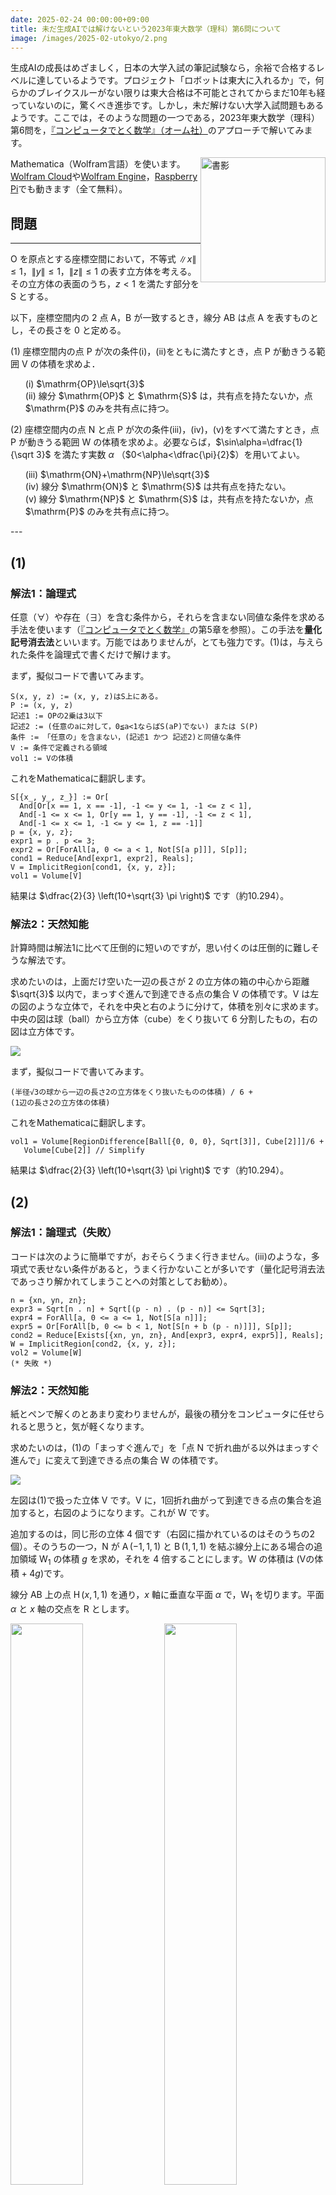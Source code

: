 ```yaml
---
date: 2025-02-24 00:00:00+09:00
title: 未だ生成AIでは解けないという2023年東大数学（理科）第6問について
image: /images/2025-02-utokyo/2.png
---
```


生成AIの成長はめざましく，日本の大学入試の筆記試験なら，余裕で合格するレベルに達しているようです。プロジェクト「ロボットは東大に入れるか」で，何らかのブレイクスルーがない限りは東大合格は不可能とされてからまだ10年も経っていないのに，驚くべき進歩です。しかし，未だ解けない大学入試問題もあるようです。ここでは，そのような問題の一つである，2023年東大数学（理科）第6問を，[『コンピュータでとく数学』（オーム社）](https://www.hanmoto.com/bd/isbn/9784274231797)のアプローチで解いてみます。

<script type="text/x-mathjax-config" defer>MathJax.Hub.Config({tex2jax:{inlineMath:[['\$','\$'],['\\(','\\)']],processEscapes:true},CommonHTML: {matchFontHeight:false}});</script>
<script type="text/javascript" async src="https://cdnjs.cloudflare.com/ajax/libs/mathjax/2.7.1/MathJax.js?config=TeX-MML-AM_CHTML"></script>

<a href="https://www.hanmoto.com/bd/isbn/9784274231797"><img src="https://images-fe.ssl-images-amazon.com/images/P/4274231798.09.LZZZZZZZ" style="float:right; height:200px" alt="書影"></a>

Mathematica（Wolfram言語）を使います。[Wolfram Cloud](https://www.wolframcloud.com/)や[Wolfram Engine](https://www.wolfram.com/engine/index.php.ja)，[Raspberry Pi](https://www.wolfram.com/raspberry-pi/index.php.ja)でも動きます（全て無料）。

## 問題

---
$\mathrm{O}$ を原点とする座標空間において，不等式 $\|x\|\le 1$，$\|y\|\le 1$，$\|z\|\le 1$ の表す立方体を考える。その立方体の表面のうち，$z<1$ を満たす部分を $\mathrm{S}$ とする。

以下，座標空間内の $2$ 点 $\mathrm{A}$，$\mathrm{B}$ が一致するとき，線分 $\mathrm{AB}$ は点 $\mathrm{A}$ を表すものとし，その長さを $0$ と定める。

(1) 座標空間内の点 $\mathrm{P}$ が次の条件(i)，(ii)をともに満たすとき，点 $\mathrm{P}$ が動きうる範囲 $\mathrm{V}$ の体積を求めよ．
<ol style="list-style: none;">
  <li>(i) $\mathrm{OP}\le\sqrt{3}$</li>
  <li>(ii) 線分 $\mathrm{OP}$ と $\mathrm{S}$ は，共有点を持たないか，点 $\mathrm{P}$ のみを共有点に持つ。</li>
</ol>

(2) 座標空間内の点 $\mathrm{N}$ と点 $\mathrm{P}$ が次の条件(iii)，(iv)，(v)をすべて満たすとき，点 $\mathrm{P}$ が動きうる範囲 $\mathrm{W}$ の体積を求めよ。必要ならば，$\sin\alpha=\dfrac{1}{\sqrt 3}$ を満たす実数 $\alpha$ （$0<\alpha<\dfrac{\pi}{2}$）を用いてよい。
<ol style="list-style: none;">
  <li>(iii) $\mathrm{ON}+\mathrm{NP}\le\sqrt{3}$</li>
  <li>(iv) 線分 $\mathrm{ON}$ と $\mathrm{S}$ は共有点を持たない。</li>
  <li>(v) 線分 $\mathrm{NP}$ と $\mathrm{S}$ は，共有点を持たないか，点 $\mathrm{P}$ のみを共有点に持つ。</li>
</ol>
---

## (1)

### 解法1：論理式

任意（∀）や存在（∃）を含む条件から，それらを含まない同値な条件を求める手法を使います（[『コンピュータでとく数学』](https://www.hanmoto.com/bd/isbn/9784274231797)の第5章を参照）。この手法を**量化記号消去法**といいます。万能ではありませんが，とても強力です。(1)は，与えられた条件を論理式で書くだけで解けます。

まず，擬似コードで書いてみます。

```
S(x, y, z) := (x, y, z)はS上にある。
P := (x, y, z)
記述1 := OPの2乗は3以下
記述2 := (任意のaに対して，0≦a<1ならばS(aP)でない) または S(P)
条件 := 「任意の」を含まない，(記述1 かつ 記述2)と同値な条件
V := 条件で定義される領域
vol1 := Vの体積
```

これをMathematicaに翻訳します。

```
S[{x_, y_, z_}] := Or[
  And[Or[x == 1, x == -1], -1 <= y <= 1, -1 <= z < 1],
  And[-1 <= x <= 1, Or[y == 1, y == -1], -1 <= z < 1],
  And[-1 <= x <= 1, -1 <= y <= 1, z == -1]]
p = {x, y, z};
expr1 = p . p <= 3;
expr2 = Or[ForAll[a, 0 <= a < 1, Not[S[a p]]], S[p]];
cond1 = Reduce[And[expr1, expr2], Reals];
V = ImplicitRegion[cond1, {x, y, z}];
vol1 = Volume[V]
```

結果は $\dfrac{2}{3} \left(10+\sqrt{3} \pi \right)$ です（約10.294）。

### 解法2：天然知能

計算時間は解法1に比べて圧倒的に短いのですが，思い付くのは圧倒的に難しそうな解法です。

求めたいのは，上面だけ空いた一辺の長さが $2$ の立方体の箱の中心から距離 $\sqrt{3}$ 以内で，まっすぐ進んで到達できる点の集合 $\mathrm{V}$ の体積です。$\mathrm{V}$ は左の図のような立体で，それを中央と右のように分けて，体積を別々に求めます。中央の図は球（ball）から立方体（cube）をくり抜いて $6$ 分割したもの，右の図は立方体です。

![](/images/2025-02-utokyo/1.png)

まず，擬似コードで書いてみます。

```
(半径√3の球から一辺の長さ2の立方体をくり抜いたものの体積) / 6 +
(1辺の長さ2の立方体の体積)
```

これをMathematicaに翻訳します。

```
vol1 = Volume[RegionDifference[Ball[{0, 0, 0}, Sqrt[3]], Cube[2]]]/6 +
   Volume[Cube[2]] // Simplify
```

結果は $\dfrac{2}{3} \left(10+\sqrt{3} \pi \right)$ です（約10.294）。

## (2)

### 解法1：論理式（失敗）

コードは次のように簡単ですが，おそらくうまく行きません。(iii)のような，多項式で表せない条件があると，うまく行かないことが多いです（量化記号消去法であっさり解かれてしまうことへの対策としてお勧め）。

```
n = {xn, yn, zn};
expr3 = Sqrt[n . n] + Sqrt[(p - n) . (p - n)] <= Sqrt[3];
expr4 = ForAll[a, 0 <= a <= 1, Not[S[a n]]];
expr5 = Or[ForAll[b, 0 <= b < 1, Not[S[n + b (p - n)]]], S[p]];
cond2 = Reduce[Exists[{xn, yn, zn}, And[expr3, expr4, expr5]], Reals];
W = ImplicitRegion[cond2, {x, y, z}];
vol2 = Volume[W]
(* 失敗 *)
```

### 解法2：天然知能

紙とペンで解くのとあまり変わりませんが，最後の積分をコンピュータに任せられると思うと，気が軽くなります。

求めたいのは，(1)の「まっすぐ進んで」を「点 $\mathrm{N}$ で折れ曲がる以外はまっすぐ進んで」に変えて到達できる点の集合 $\mathrm{W}$ の体積です。

![](/images/2025-02-utokyo/2.png)

左図は(1)で扱った立体 $\mathrm{V}$ です。$\mathrm{V}$ に，1回折れ曲がって到達できる点の集合を追加すると，右図のようになります。これが $\mathrm{W}$ です。

追加するのは，同じ形の立体 $4$ 個です（右図に描かれているのはそのうちの2個）。そのうちの一つ，$\mathrm{N}$ が $\mathrm{A}\,(-1, 1, 1)$ と $\mathrm{B}\,(1, 1, 1)$ を結ぶ線分上にある場合の追加領域 $\mathrm{W}_1$ の体積 $g$ を求め，それを $4$ 倍することにします。$\mathrm{W}$ の体積は $(\mathrm{V}\text{の体積}+4g)$です。

線分 $\mathrm{AB}$ 上の点 $\mathrm{H}\,(x, 1, 1)$ を通り，$x$ 軸に垂直な平面 $\alpha$ で，$\mathrm{W}_1$ を切ります。平面 $\alpha$ と $x$ 軸の交点を $\mathrm{R}$ とします。

<img src="/images/2025-02-utokyo/3.png" alt="" style="width:48%;">
<img src="/images/2025-02-utokyo/4.png" alt="" style="width:48%;">

左図は$\mathrm{OAB}$ を通る平面のようすです。この平面の，$\mathrm{W}_1$ の断面上の点で，線分 $\mathrm{AB}$ から最も遠い点を $\mathrm{Q}$ とします。$\mathrm{OQ}=\sqrt{3}$ です（これより遠くには到達できません）。

$\mathrm{P}$ が $\mathrm{Q}$ と一致するとき，$\mathrm{N}$ は $\mathrm{OQ}$ と $\mathrm{AB}$ の交点です。この $\mathrm{N}$ で折れ曲がるとき，$\alpha$ 上で $\mathrm{H}$ を中心とする，半径 $\mathrm{HQ}$ の円盤上のすべての点に到達できます。$\mathrm{OR}=x$，$\mathrm{HR}=\sqrt{2}$ なので，円盤の半径 $\mathrm{HQ}$ は，$\mathrm{QR}-\mathrm{HR}=\sqrt{\mathrm{OQ}^2-\mathrm{OR}^2}-\mathrm{HR}=\sqrt{3-x^2}-\sqrt{2}$ です。

円盤の，$z\ge y$ の部分と $y\le 1$ の部分は $\mathrm{V}$ の一部でもあるので，重複を避けるために除外します。残るのは，右図（平面 $\alpha$）の網掛けの部分なので，断面の面積は円盤全体の面積の $\dfrac{3}{8}$ 倍，つまり$\dfrac{3}{8}\pi\mathrm{HQ}^2$ です。

$\displaystyle g=\int_{-1}^1\frac{3}{8}\pi\mathrm{HQ}^2\,\mathrm{d}x$ を使って，$\mathrm{W}$ の体積を求めます。

```
hq = Sqrt[3 - x^2] - Sqrt[2];
g = Integrate[(3/8) Pi hq^2, {x, -1, 1}];
vol2 = vol1 + 4 g
```

結果は $\displaystyle\frac{2}{3}\left(10+\sqrt{3}\pi\right)+\pi\left(8-9\sqrt{2}\tan^{-1}\left(\frac{1}{\sqrt{2}}\right)\right)$ です（約10.816）。

最後の積分「`Integrate[(3/8)Pi(Sqrt[3-x^2]-Sqrt[2])^2,{x,-1,1}]`」を紙とペンで行う方法は，ChatGPTの「推論」（無料）を使うとわかります。（Raspberry Pi版を含む）Mathematicaで「`=`」を使ってWolframAlphaに問い合わせた結果の，「ステップごとの解説」でもわかります。
